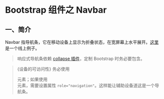 # Bootstrap 组件之 Navbar

## 一、简介

Navbar 指导航条，它在移动设备上显示为折叠状态，在宽屏幕上水平展开。[这里](http://codepen.io/zhangbao/full/YZrOKr/) 是一个线上例子。

> 响应式导航条依赖 [collapse 插件](http://getbootstrap.com/javascript/#collapse)，定制 Bootstrap 时务必要包含。

> {设备的可访问性}
> 务必使用 <nav> 元素；如果使用 <div> 元素，需要设置属性 `role="navigation"`。这样能让辅助设备道这是一个导航条。

